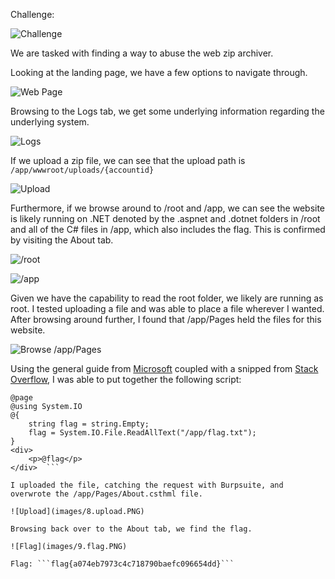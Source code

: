 Challenge:

![Challenge](images/1.challenge.PNG)

We are tasked with finding a way to abuse the web zip archiver.

Looking at the landing page, we have a few options to navigate through.

![Web Page](images/2.web.PNG)

Browsing to the Logs tab, we get some underlying information regarding the underlying system.

![Logs](images/3.logs.PNG)

If we upload a zip file, we can see that the upload path is ```/app/wwwroot/uploads/{accountid}```

![Upload](images/4.upload.PNG)

Furthermore, if we browse around to /root and /app, we can see the website is likely running on .NET denoted by the .aspnet and .dotnet folders in /root and all of the C# files in /app, which also includes the flag.  This is confirmed by visiting the About tab.

![/root](images/5.browse.PNG)

![/app](images/6.browseapp.PNG)

Given we have the capability to read the root folder, we likely are running as root.  I tested uploading a file and was able to place a file wherever I wanted.  After browsing around further, I found that /app/Pages held the files for this website.

![Browse /app/Pages](images/7.apppages.PNG)

Using the general guide from [Microsoft](https://learn.microsoft.com/en-us/aspnet/web-pages/overview/data/working-with-files) coupled with a snipped from [Stack Overflow](https://stackoverflow.com/questions/9046215/how-to-manipulate-text-file-in-webpages-cshtml), I was able to put together the following script:

```asp.net
@page  
@using System.IO  
@{  
    string flag = string.Empty;  
    flag = System.IO.File.ReadAllText("/app/flag.txt");  
}  
<div>  
    <p>@flag</p>  
</div>  ```

I uploaded the file, catching the request with Burpsuite, and overwrote the /app/Pages/About.csthml file.

![Upload](images/8.upload.PNG)

Browsing back over to the About tab, we find the flag.

![Flag](images/9.flag.PNG)

Flag: ```flag{a074eb7973c4c718790baefc096654dd}```

